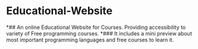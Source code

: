 # Educational-Website
*## An online Educational Website for Courses. Providing accessibility to variety of Free programming courses.
*### It includes a mini preview about most important programming languages and free courses to learn it.
